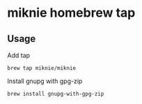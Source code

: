 miknie homebrew tap
===================

Usage
-----

Add tap

	brew tap miknie/miknie

Install gnupg with gpg-zip

	brew install gnupg-with-gpg-zip

